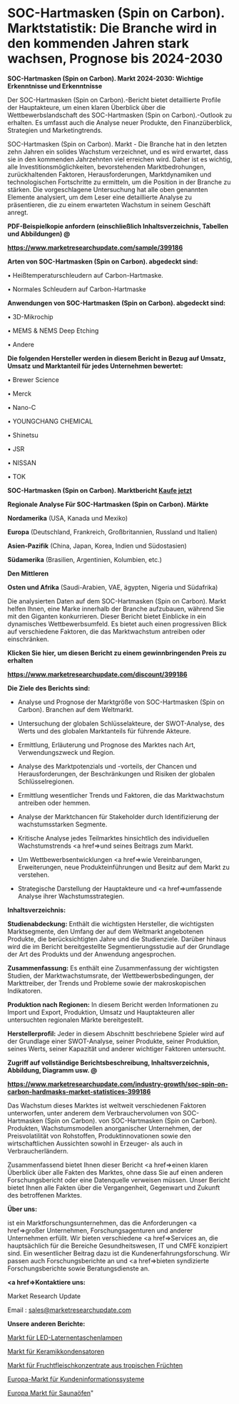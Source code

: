 # SOC-Hartmasken (Spin on Carbon). Marktstatistik: Die Branche wird in den kommenden Jahren stark wachsen, Prognose bis 2024-2030

<strong>SOC-Hartmasken (Spin on Carbon). Markt 2024-2030: Wichtige Erkenntnisse und Erkenntnisse</strong>

Der SOC-Hartmasken (Spin on Carbon).-Bericht bietet detaillierte Profile der Hauptakteure, um einen klaren Überblick über die Wettbewerbslandschaft des SOC-Hartmasken (Spin on Carbon).-Outlook zu erhalten. Es umfasst auch die Analyse neuer Produkte, den Finanzüberblick, Strategien und Marketingtrends.

SOC-Hartmasken (Spin on Carbon). Markt - Die Branche hat in den letzten zehn Jahren ein solides Wachstum verzeichnet, und es wird erwartet, dass sie in den kommenden Jahrzehnten viel erreichen wird. Daher ist es wichtig, alle Investitionsmöglichkeiten, bevorstehenden Marktbedrohungen, zurückhaltenden Faktoren, Herausforderungen, Marktdynamiken und technologischen Fortschritte zu ermitteln, um die Position in der Branche zu stärken. Die vorgeschlagene Untersuchung hat alle oben genannten Elemente analysiert, um dem Leser eine detaillierte Analyse zu präsentieren, die zu einem erwarteten Wachstum in seinem Geschäft anregt.



<strong><b>PDF-Beispielkopie anfordern (einschließlich Inhaltsverzeichnis, Tabellen und Abbildungen) @ </b></strong>

<strong><a href=https://www.marketresearchupdate.com/sample/399186>

<strong>https://www.marketresearchupdate.com/sample/399186</u></a></strong></strong>



<strong>Arten von SOC-Hartmasken (Spin on Carbon). abgedeckt sind:</strong>

• Heißtemperaturschleudern auf Carbon-Hartmaske.

• Normales Schleudern auf Carbon-Hartmaske



<strong>Anwendungen von SOC-Hartmasken (Spin on Carbon). abgedeckt sind:</strong>

• 3D-Mikrochip

• MEMS & NEMS Deep Etching

• Andere



<strong>Die folgenden Hersteller werden in diesem Bericht in Bezug auf Umsatz, Umsatz und Marktanteil für jedes Unternehmen bewertet:</strong>

• Brewer Science

• Merck

• Nano-C

• YOUNGCHANG CHEMICAL

• Shinetsu

• JSR

• NISSAN

• TOK



<strong>SOC-Hartmasken (Spin on Carbon). Marktbericht <a href=https://www.marketresearchupdate.com/buynow/399186>Kaufe jetzt</a></strong>



<strong>Regionale Analyse Für SOC-Hartmasken (Spin on Carbon). Märkte</strong>



<strong>Nordamerika</strong> (USA, Kanada und Mexiko)



<strong>Europa</strong> (Deutschland, Frankreich, Großbritannien, Russland und Italien)



<strong>Asien-Pazifik</strong> (China, Japan, Korea, Indien und Südostasien)



<strong>Südamerika</strong> (Brasilien, Argentinien, Kolumbien, etc.)



<strong>Den Mittleren</strong> 

<strong>Osten und Afrika</strong> (Saudi-Arabien, VAE, ägypten, Nigeria und Südafrika)

Die analysierten Daten auf dem SOC-Hartmasken (Spin on Carbon). Markt helfen Ihnen, eine Marke innerhalb der Branche aufzubauen, während Sie mit den Giganten konkurrieren. Dieser Bericht bietet Einblicke in ein dynamisches Wettbewerbsumfeld. Es bietet auch einen progressiven Blick auf verschiedene Faktoren, die das Marktwachstum antreiben oder einschränken.



<strong>Klicken Sie hier, um diesen Bericht zu einem gewinnbringenden Preis zu erhalten
</strong>

<strong><a href=https://www.marketresearchupdate.com/discount/399186>https://www.marketresearchupdate.com/discount/399186</b></u></strong></a>



<strong>Die Ziele des Berichts sind:</strong>

- Analyse und Prognose der Marktgröße von SOC-Hartmasken (Spin on Carbon). Branchen auf dem Weltmarkt.

- Untersuchung der globalen Schlüsselakteure, der SWOT-Analyse, des Werts und des globalen Marktanteils für führende Akteure.

- Ermittlung, Erläuterung und Prognose des Marktes nach Art, Verwendungszweck und Region.

- Analyse des Marktpotenzials und -vorteils, der Chancen und Herausforderungen, der Beschränkungen und Risiken der globalen Schlüsselregionen.

- Ermittlung wesentlicher Trends und Faktoren, die das Marktwachstum antreiben oder hemmen.

- Analyse der Marktchancen für Stakeholder durch Identifizierung der wachstumsstarken Segmente.

- Kritische Analyse jedes Teilmarktes hinsichtlich des individuellen Wachstumstrends <a href=>und</a> seines Beitrags zum Markt.

- Um Wettbewerbsentwicklungen <a href=>wie</a> Vereinbarungen, Erweiterungen, neue Produkteinführungen und Besitz auf dem Markt zu verstehen.

- Strategische Darstellung der Hauptakteure und <a href=>umfas</a>sende Analyse ihrer Wachstumsstrategien.



<strong>Inhaltsverzeichnis:</strong>



<strong>Studienabdeckung:</strong> Enthält die wichtigsten Hersteller, die wichtigsten Marktsegmente, den Umfang der auf dem Weltmarkt angebotenen Produkte, die berücksichtigten Jahre und die Studienziele. Darüber hinaus wird die im Bericht bereitgestellte Segmentierungsstudie auf der Grundlage der Art des Produkts und der Anwendung angesprochen.



<strong>Zusammenfassung:</strong> Es enthält eine Zusammenfassung der wichtigsten Studien, der Marktwachstumsrate, der Wettbewerbsbedingungen, der Markttreiber, der Trends und Probleme sowie der makroskopischen Indikatoren.



<strong>Produktion nach Regionen:</strong> In diesem Bericht werden Informationen zu Import und Export, Produktion, Umsatz und Hauptakteuren aller untersuchten regionalen Märkte bereitgestellt.



<strong>Herstellerprofil:</strong> Jeder in diesem Abschnitt beschriebene Spieler wird auf der Grundlage einer SWOT-Analyse, seiner Produkte, seiner Produktion, seines Werts, seiner Kapazität und anderer wichtiger Faktoren untersucht.



<strong><b>Zugriff auf vollständige Berichtsbeschreibung, Inhaltsverzeichnis, Abbildung, Diagramm usw. @ </b></strong>

<strong><a href=https://www.marketresearchupdate.com/industry-growth/soc-spin-on-carbon-hardmasks-market-statistices-399186>https://www.marketresearchupdate.com/industry-growth/soc-spin-on-carbon-hardmasks-market-statistices-399186</a></strong>

Das Wachstum dieses Marktes ist weltweit verschiedenen Faktoren unterworfen, unter anderem dem Verbrauchervolumen von SOC-Hartmasken (Spin on Carbon). von SOC-Hartmasken (Spin on Carbon). Produkten, Wachstumsmodellen anorganischer Unternehmen, der Preisvolatilität von Rohstoffen, Produktinnovationen sowie den wirtschaftlichen Aussichten sowohl in Erzeuger- als auch in Verbraucherländern.

Zusammenfassend bietet Ihnen dieser Bericht <a href=>einen</a> klaren Überblick über alle Fakten des Marktes, ohne dass Sie auf einen anderen Forschungsbericht oder eine Datenquelle verweisen müssen. Unser Bericht bietet Ihnen alle Fakten über die Vergangenheit, Gegenwart und Zukunft des betroffenen Marktes.



<strong>Über uns:</strong>

 ist ein Marktforschungsunternehmen, das die Anforderungen <a href=>großer</a> Unternehmen, Forschungsagenturen und anderer Unternehmen erfüllt. Wir bieten verschiedene <a href=>Services</a> an, die hauptsächlich für die Bereiche Gesundheitswesen, IT und CMFE konzipiert sind. Ein wesentlicher Beitrag dazu ist die Kundenerfahrungsforschung. Wir passen auch Forschungsberichte an und <a href=>bieten</a> syndizierte Forschungsberichte sowie Beratungsdienste an.



<strong><a href=>Kontaktiere uns:</a></strong>

Market Research Update

Email : sales@marketresearchupdate.com



<strong>Unsere anderen Berichte:</strong>

<a href=https://www.linkedin.com/pulse/led-lantern-flashlights-market-2023-what-factors>Markt für LED-Laternentaschenlampen</a>

<a href=https://www.linkedin.com/pulse/ceramic-capacitor-market-size-emerging-trends>Markt für Keramikkondensatoren</a>

<a href=https://www.linkedin.com/pulse/tropical-fruit-pulp-concentrate-market-report-2023-top>Markt für Fruchtfleischkonzentrate aus tropischen Früchten</a>

<a href=https://www.linkedin.com/pulse/europe-customer-information-systems-market-analysis>Europa-Markt für Kundeninformationssysteme</a>

<a href=https://www.linkedin.com/pulse/europe-sauna-heaters-market-analysis-outlooks-2023-size>Europa Markt für Saunaöfen</a>"
